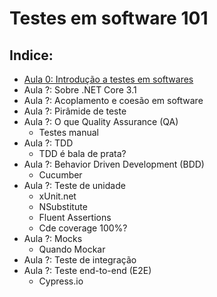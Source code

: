 # Testes em software 101

## Indice:
* [Aula 0: Introdução a testes em softwares](Aula_0.md)
* Aula ?: Sobre .NET Core 3.1
* Aula ?: Acoplamento e coesão em software
* Aula ?: Pirâmide de teste
* Aula ?: O que Quality Assurance (QA)
  * Testes manual
* Aula ?: TDD
  * TDD é bala de prata?
* Aula ?: Behavior Driven Development (BDD)
  * Cucumber
* Aula ?: Teste de unidade
  * xUnit.net
  * NSubstitute
  * Fluent Assertions
  * Cde coverage 100%?
* Aula ?: Mocks
  * Quando Mockar
* Aula ?: Teste de integração
* Aula ?: Teste end-to-end (E2E)
  * Cypress.io
